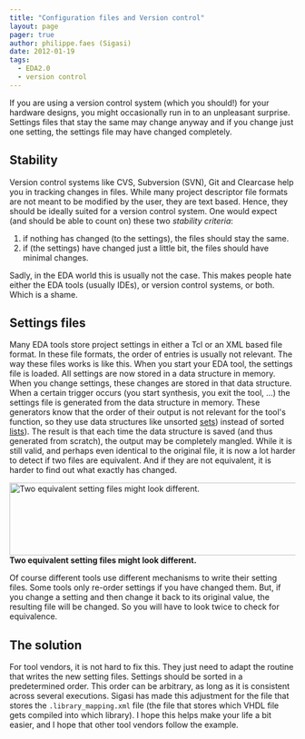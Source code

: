 ```yaml
---
title: "Configuration files and Version control"
layout: page 
pager: true
author: philippe.faes (Sigasi)
date: 2012-01-19
tags: 
  - EDA2.0
  - version control
---
```

<div class="content">
<p>If you are using a version control system (which you should!) for your hardware designs, you might occasionally run in to an unpleasant surprise. Settings files that stay the same may change anyway and if you change just one setting, the settings file may have changed completely.</p>	<h2>Stability </h2>	<p>Version control systems like <span class="caps">CVS</span>, Subversion (<span class="caps">SVN</span>), Git and Clearcase help you in tracking changes in files. While many project descriptor file formats are not meant to be modified by the user, they are text based. Hence, they should be ideally suited for a version control system. One would expect (and should be able to count on) these two <em>stability criteria</em>:</p>	<ol><li>if nothing has changed (to the settings), the files should stay the same.</li>		<li>if (the settings) have changed just a little bit, the files should have minimal changes.</li>	</ol><p>Sadly, in the <span class="caps">EDA</span> world this is usually not the case. This makes people hate either the <span class="caps">EDA</span> tools (usually <span class="caps">IDE</span>s), or version control systems, or both. Which is a shame.</p>	<h2>Settings files</h2>	<p>Many <span class="caps">EDA</span> tools store project settings in either a Tcl or an <span class="caps">XML</span> based file format. In these file formats, the order of entries is usually not relevant. The way these files works is like this. When you start your <span class="caps">EDA</span> tool, the settings file is loaded. All settings are now stored in a data structure in memory. When you change settings, these changes are stored in that data structure. When a certain trigger occurs (you start synthesis, you exit the tool, &#8230;) the settings file is generated from the data structure in memory. These generators know that the order of their output is not relevant for the tool's function, so they use data structures like unsorted <a href="http://en.wikipedia.org/wiki/Set_(computer_science" class="elf-external elf-icon">sets</a>) instead of sorted <a href="http://en.wikipedia.org/wiki/List_(computer_science" class="elf-external elf-icon">lists</a>). The result is that each time the data structure is saved (and thus generated from scratch), the output may be completely mangled. While it is still valid, and perhaps even identical to the original file, it is now a lot harder to detect if two files are equivalent. And if they are not equivalent, it is harder to find out what exactly has changed.</p>	<p><span class="inline inline-center"><img src="http://www.sigasi.com/sites/www.sigasi.com/files/images/unexpected_differences.png.preview.png" alt="Two equivalent setting files might look different." title="Two equivalent setting files might look different." class="image image-preview " width="640" height="128"/><span class="caption"><strong>Two equivalent setting files might look different.</strong></span></span></p>	<p>Of course different tools use different mechanisms to write their setting files. Some tools only re-order settings if you have changed them. But, if you change a setting and then change it back to its original value, the resulting file will be changed. So you will have to look twice to check for equivalence. </p>	<h2>The solution</h2>	<p>For tool vendors, it is not hard to fix this. They just need to adapt the routine that writes the new setting files. Settings should be sorted in a predetermined order. This order can be arbitrary, as long as it is consistent across several executions. Sigasi has made this adjustment for the file that stores the <code>.library_mapping.xml</code> file (the file that stores which <span class="caps">VHDL</span> file gets compiled into which library). I hope this helps make your life a bit easier, and I hope that other tool vendors follow the example.</p>  </div>

